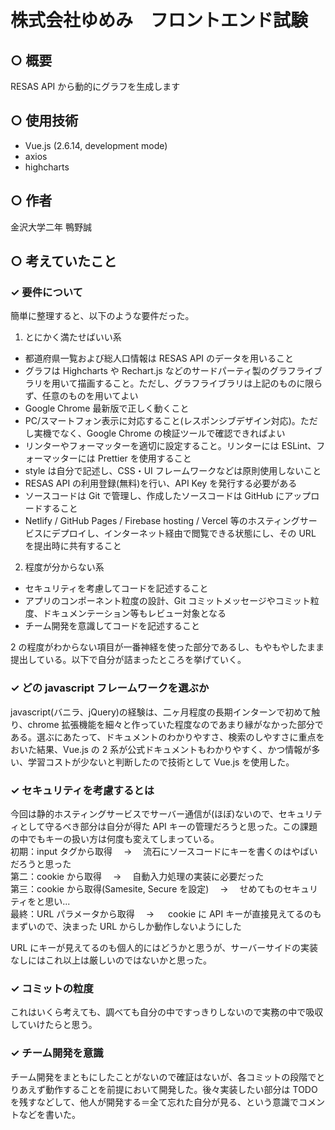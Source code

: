 # 株式会社ゆめみ　フロントエンド試験

## ○ 概要

RESAS API から動的にグラフを生成します

## ○ 使用技術

- Vue.js (2.6.14, development mode)
- axios
- highcharts

## ○ 作者

金沢大学二年
鴨野誠

## ○ 考えていたこと

### **✓ 要件について**

簡単に整理すると、以下のような要件だった。

1. とにかく満たせばいい系

- 都道府県一覧および総人口情報は RESAS API のデータを用いること
- グラフは Highcharts や Rechart.js などのサードパーティ製のグラフライブラリを用いて描画すること。ただし、グラフライブラリは上記のものに限らず、任意のものを用いてよい
- Google Chrome 最新版で正しく動くこと
- PC/スマートフォン表示に対応すること(レスポンシブデザイン対応)。ただし実機でなく、Google Chrome の検証ツールで確認できればよい
- リンターやフォーマッターを適切に設定すること。リンターには ESLint、フォーマッターには Prettier を使用すること
- style は自分で記述し、CSS・UI フレームワークなどは原則使用しないこと
- RESAS API の利用登録(無料)を行い、API Key を発行する必要がある
- ソースコードは Git で管理し、作成したソースコードは GitHub にアップロードすること
- Netlify / GitHub Pages / Firebase hosting / Vercel 等のホスティングサービスにデプロイし、インターネット経由で閲覧できる状態にし、その URL を提出時に共有すること

2. 程度が分からない系

- セキュリティを考慮してコードを記述すること
- アプリのコンポーネント粒度の設計、Git コミットメッセージやコミット粒度、ドキュメンテーション等もレビュー対象となる
- チーム開発を意識してコードを記述すること

2 の程度がわからない項目が一番神経を使った部分であるし、もやもやしたまま提出している。以下で自分が詰まったところを挙げていく。

### **✓ どの javascript フレームワークを選ぶか**

javascript(バニラ、jQuery)の経験は、二ヶ月程度の長期インターンで初めて触り、chrome 拡張機能を細々と作っていた程度なのであまり縁がなかった部分である。選ぶにあたって、ドキュメントのわかりやすさ、検索のしやすさに重点をおいた結果、Vue.js の 2 系が公式ドキュメントもわかりやすく、かつ情報が多い、学習コストが少ないと判断したので技術として Vue.js を使用した。

### **✓ セキュリティを考慮するとは**

今回は静的ホスティングサービスでサーバー通信が(ほぼ)ないので、セキュリティとして守るべき部分は自分が得た API キーの管理だろうと思った。この課題の中でもキーの扱い方は何度も変えてしまっている。
<br>
初期：input タグから取得　 → 　流石にソースコードにキーを書くのはやばいだろうと思った
<br>
第二：cookie から取得　 → 　自動入力処理の実装に必要だった
<br>
第三：cookie から取得(Samesite, Secure を設定)　 → 　せめてものセキュリティをと思い...
<br>
最終：URL パラメータから取得　 → 　 cookie に API キーが直接見えてるのもまずいので、決まった URL からしか動作しないようにした

URL にキーが見えてるのも個人的にはどうかと思うが、サーバーサイドの実装なしにはこれ以上は厳しいのではないかと思った。

### **✓ コミットの粒度**

これはいくら考えても、調べても自分の中ですっきりしないので実務の中で吸収していけたらと思う。

### **✓ チーム開発を意識**

チーム開発をまともにしたことがないので確証はないが、各コミットの段階でとりあえず動作することを前提において開発した。後々実装したい部分は TODO を残すなどして、他人が開発する＝全て忘れた自分が見る、という意識でコメントなどを書いた。

